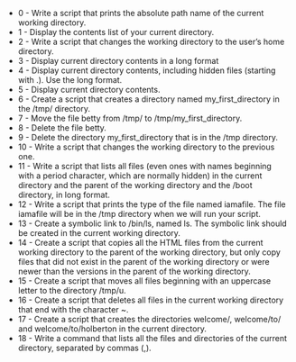 * 0 - Write a script that prints the absolute path name of the current working directory. 
* 1 - Display the contents list of your current directory. 
* 2 - Write a script that changes the working directory to the user’s home directory. 
* 3 - Display current directory contents in a long format 
* 4 - Display current directory contents, including hidden files (starting with .). Use the long format. 
* 5 - Display current directory contents. 
* 6 - Create a script that creates a directory named my_first_directory in the /tmp/ directory.
* 7 - Move the file betty from /tmp/ to /tmp/my_first_directory. 
* 8 - Delete the file betty. 
* 9 - Delete the directory my_first_directory that is in the /tmp directory. 
* 10 - Write a script that changes the working directory to the previous one. 
* 11 - Write a script that lists all files (even ones with names beginning with a period character, which are normally hidden) in the current directory and the parent of the working directory and the /boot directory, in long format. 
* 12 - Write a script that prints the type of the file named iamafile. The file iamafile will be in the /tmp directory when we will run your script. 
* 13 - Create a symbolic link to /bin/ls, named ls. The symbolic link should be created in the current working directory. 
* 14 - Create a script that copies all the HTML files from the current working directory to the parent of the working directory, but only copy files that did not exist in the parent of the working directory or were newer than the versions in the parent of the working directory. 
* 15 - Create a script that moves all files beginning with an uppercase letter to the directory /tmp/u. 
* 16 - Create a script that deletes all files in the current working directory that end with the character ~. 
* 17 - Create a script that creates the directories welcome/, welcome/to/ and welcome/to/holberton in the current directory. 
* 18 - Write a command that lists all the files and directories of the current directory, separated by commas (,).
